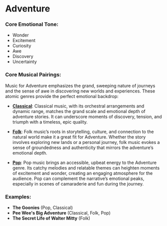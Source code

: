 # Adventure

### Core Emotional Tone:

- Wonder
- Excitement
- Curiosity
- Awe
- Discovery
- Uncertainty

### Core Musical Pairings:

Music for Adventure emphasizes the grand, sweeping nature of journeys and the sense of awe in discovering new worlds and experiences. These atomic genres provide the perfect emotional backdrop:

- **[Classical](../genres/audio/classical.md)**: Classical music, with its orchestral arrangements and dynamic range, matches the grand scale and emotional depth of adventure stories. It can underscore moments of discovery, tension, and triumph with a timeless, epic quality.

- **[Folk](../genres/audio/folk.md)**: Folk music’s roots in storytelling, culture, and connection to the natural world make it a great fit for Adventure. Whether the story involves exploring new lands or a personal journey, folk music evokes a sense of groundedness and authenticity that mirrors the adventure’s emotional depth.

- **[Pop](../genres/audio/pop.md)**: Pop music brings an accessible, upbeat energy to the Adventure genre. Its catchy melodies and relatable themes can heighten moments of excitement and wonder, creating an engaging atmosphere for the audience. Pop can complement the narrative’s emotional peaks, especially in scenes of camaraderie and fun during the journey.

### Examples:
- **The Goonies** (Pop, Classical)
- **Pee Wee's Big Adventure** (Classical, Folk, Pop)
- **The Secret Life of Walter Mitty** (Folk)
